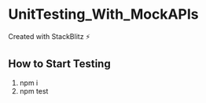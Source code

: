 # UnitTesting_With_MockAPIs
Created with StackBlitz ⚡️

## How to Start Testing
1. npm i
2. npm test